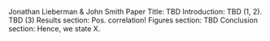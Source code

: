 Jonathan Lieberman & John Smith
Paper Title: TBD
Introduction: TBD (1, 2). TBD (3)
Results section: Pos. correlation!
Figures section: TBD
Conclusion section: Hence, we state X. 
